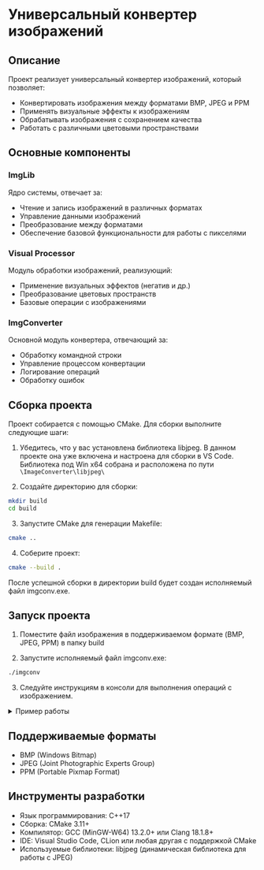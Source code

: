 # Универсальный конвертер изображений

## Описание
Проект реализует универсальный конвертер изображений, который позволяет:

- Конвертировать изображения между форматами BMP, JPEG и PPM
- Применять визуальные эффекты к изображениям
- Обрабатывать изображения с сохранением качества
- Работать с различными цветовыми пространствами

## Основные компоненты

### ImgLib
Ядро системы, отвечает за:

- Чтение и запись изображений в различных форматах
- Управление данными изображений 
- Преобразование между форматами
- Обеспечение базовой функциональности для работы с пикселями

### Visual Processor
Модуль обработки изображений, реализующий:

- Применение визуальных эффектов (негатив и др.)
- Преобразование цветовых пространств
- Базовые операции с изображениями

### ImgConverter
Основной модуль конвертера, отвечающий за:

- Обработку командной строки
- Управление процессом конвертации
- Логирование операций
- Обработку ошибок

## Сборка проекта

Проект собирается с помощью CMake. Для сборки выполните следующие шаги:

1. Убедитесь, что у вас установлена библиотека libjpeg. В данном проекте она уже включена и настроена для сборки в VS Code. Библиотека под Win x64 собрана и расположена по пути ```\ImageConverter\libjpeg\```

2. Создайте директорию для сборки:
```bash
mkdir build
cd build
```

3. Запустите CMake для генерации Makefile:
```bash
cmake ..
```

4. Соберите проект:
```bash
cmake --build .
```

После успешной сборки в директории build будет создан исполняемый файл imgconv.exe.

## Запуск проекта

1. Поместите файл изображения в поддерживаемом формате (BMP, JPEG, PPM) в папку build

2. Запустите исполняемый файл imgconv.exe:
```bash
./imgconv
```

3. Следуйте инструкциям в консоли для выполнения операций с изображением.
<details>
<summary> Пример работы </summary>

![image](https://github.com/user-attachments/assets/c5941506-eb13-4231-8354-ced0c42bdf23)

</details>

## Поддерживаемые форматы

- BMP (Windows Bitmap)
- JPEG (Joint Photographic Experts Group)  
- PPM (Portable Pixmap Format)

## Инструменты разработки

- Язык программирования: C++17
- Сборка: CMake 3.11+
- Компилятор: GCC (MinGW-W64) 13.2.0+ или Clang 18.1.8+
- IDE: Visual Studio Code, CLion или любая другая с поддержкой CMake
- Используемые библиотеки: libjpeg (динамическая библиотека для работы с JPEG)
